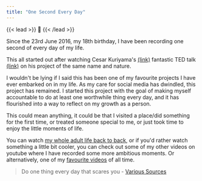 ```yaml
---
title: "One Second Every Day"
---
```


{{< lead >}} :movie_camera: {{< /lead >}}

Since the 23rd June 2016, my 18th birthday, I have been recording one second of every day of my life.

This all started out after watching Cesar Kuriyama's [(link)](http://www.cesarkuriyama.com) fantastic TED talk [(link)](https://www.ted.com/talks/cesar_kuriyama_one_second_every_day) on his project of the same name and nature.

I wouldn't be lying if I said this has been one of my favourite projects I have ever embarked on in my life. As my care for social media has dwindled, this project has remained. I started this project with the goal of making myself accountable to do at least one worthwhile thing every day, and it has flourished into a way to reflect on my growth as a person.

This could mean anything, it could be that I visited a place/did something for the first time, or treated someone special to me, or just took time to enjoy the little moments of life.

You can watch [my whole adult life back to back](https://www.youtube.com/playlist?list=PLkusHjaZhA7nFyNLqDfw2zXeXfs3KfxgE), or if you'd rather watch something a little bit cooler, you can check out some of my other videos on youtube where I have recorded some more ambitious moments. Or alternatively, one of my [favourite videos](https://www.youtube.com/watch?v=WxfZkMm3wcg) of all time.

> Do one thing every day that scares you - [Various Sources](https://quoteinvestigator.com/2013/08/09/scare/)